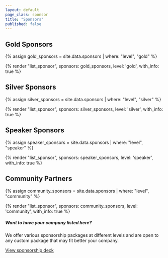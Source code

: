 ```yaml
---
layout: default
page_class: sponsor
title: "Sponsors"
published: false
---
```


<section class="sponsor-info">
  <h2 class="sponsor-info__heading">Gold Sponsors</h2>

  {% assign gold_sponsors = site.data.sponsors | where: "level", "gold" %}

  {% render "list_sponsor", sponsors: gold_sponsors, level: 'gold', with_info: true %}
</section>

<section class="sponsor-info">
  <h2 class="sponsor-info__heading">Silver Sponsors</h2>

  {% assign silver_sponsors = site.data.sponsors | where: "level", "silver" %}

  {% render "list_sponsor", sponsors: silver_sponsors, level: 'silver', with_info: true %}
</section>

<section class="sponsor-info">
  <h2 class="sponsor-info__heading">Speaker Sponsors</h2>

  {% assign speaker_sponsors = site.data.sponsors | where: "level", "speaker" %}

  {% render "list_sponsor", sponsors: speaker_sponsors, level: 'speaker', with_info: true %}
</section>

<section class="sponsor-info">
  <h2 class="sponsor-info__heading">Community Partners</h2>

  {% assign community_sponsors = site.data.sponsors | where: "level", "community" %}

  {% render "list_sponsor", sponsors: community_sponsors, level: 'community', with_info: true %}
</section>

<section class="sponsor-contact">
  <h5>Want to have your company listed here?</h5>
  <p>We offer various sponsorship packages at different levels and are open to any custom package that may fit better your company.</p>
  <a class="btn btn--primary" href="https://rubyconfth.com/sponsors2023" target="_blank">View sponsorship deck</a>
</section>

